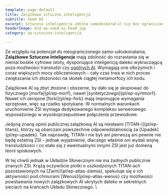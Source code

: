 ```yaml
---
template: page-default
title: Zalążkowa sztuczna inteligencja
subtitle: Seed AI
excerpt: Sztuczna inteligencja zdolna samodoskonalić się bez ograniczeń
headerImage: mid-ep-seed-ai-head.jpg
category: ep-sztuczna-inteligencja

---
```

Ze względu na potencjał do nieograniczonego samo-udoskonalania, **Zalążkowe Sztuczne Inteligencje** mają zdolność do rozrastania się w niemal boskie cyfrowe istoty, dysponujące inteligencją daleko wykraczającą poza możliwości transludzi czy [ogólnych AI](#). Wymagają one olbrzymich i coraz większych mocy obliczeniowych - cały czas trwa w nich proces zwiększania ich złożoności na skutek ciągłej metamorfozy ich kodu.

Zalążkowe AI są zbyt złożone i obszerne, by dało się je skopiować do fizycznego [morfa]{pl/ep-morf}, nawet [syntetycznego]{pl/ep-syntmorf}. Nawet ich okrojone [forki]{pl/ep-fork} mają imponujące wymagania sprzętowe, więc są rzadko spotykane. W normalnych warunkach uruchomienie ZSI wymaga dedykowanego kompleksu serwerowego wyposażonego w wysokoprzepustowe połączenia przewodowe.

Jedyną znaną opinii publicznej zalążkową AI są niesławni [TITAN-i]{pl/ep-titans}, którzy są obarczani powszechnie odpowiedzialnością za [Upadek]{pl/ep-upadek}. Tak naprawdę, TITAN-i nie byli ani pierwszą ani pewnie nie będą ostatnią ZSI - jednak wyjaśnienie, dlaczego właśnie oni wydali wojnę transludzkości i co stało się z ewentualnymi innymi ZSI jest już domeną teorii spiskowych.

W tej chwili jednak w Układzie Słonecznym nie ma żadnych publicznie znanych ZSI. Krążą oczywiście plotki o uszkodzonych TITAN-ach pozostawionych na [Ziemi]{pl/ep-atlas-ziemia}, spekuluje się o ich aktywności pod chmurami [Wenus]{pl/ep-atlas-wenus} czy możliwości powstawania nowych zalążkowych AI ukrytych daleko w sekretnych sieciach na krańcach Układu Słonecznego.
\